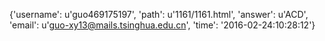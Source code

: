 {'username': u'guo469175197', 'path': u'1161/1161.html', 'answer': u'ACD', 'email': u'guo-xy13@mails.tsinghua.edu.cn', 'time': '2016-02-24:10:28:12'}
